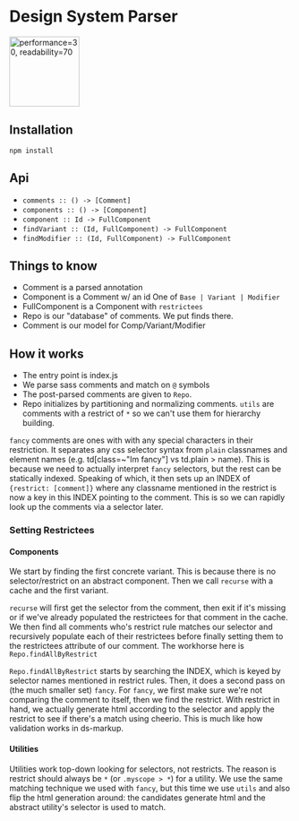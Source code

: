# Design System Parser

<img src="https://portioncontrol.herokuapp.com/pie.png?size=250x250&performance=30&readabilty=70" alt="performance=30, readability=70" width=125 height=125 />

## Installation

`npm install`

## Api

  * `comments :: () -> [Comment]`
  * `components :: () -> [Component]`
  * `component :: Id -> FullComponent`
  * `findVariant :: (Id, FullComponent) -> FullComponent`
  * `findModifier :: (Id, FullComponent) -> FullComponent`

## Things to know
  * Comment is a parsed annotation
  * Component is a Comment w/ an id
    One of `Base | Variant | Modifier`
  * FullComponent is a Component with `restrictees`
  * Repo is our "database" of comments. We put finds there.
  * Comment is our model for Comp/Variant/Modifier

## How it works

  * The entry point is index.js
  * We parse sass comments and match on `@` symbols
  * The post-parsed comments are given to `Repo`.
  * Repo initializes by partitioning and normalizing comments. `utils` are comments with a restrict of `*` so we can't use them for hierarchy building.

  `fancy` comments are ones with with any special characters in their restriction. It separates any css selector syntax from `plain` classnames and element names (e.g. td[class=~"Im fancy"] vs td.plain > name). This is because we need to actually interpret `fancy` selectors, but the rest can be statically indexed. Speaking of which, it then sets up an INDEX of `{restrict: [comment]}` where any classname mentioned in the restrict is now a key in this INDEX pointing to the comment. This is so we can rapidly look up the comments via a selector later.

### Setting Restrictees

#### Components
We start by finding the first concrete variant. This is because there is no selector/restrict on an abstract component. Then we call `recurse` with a cache and the first variant.

`recurse` will first get the selector from the comment, then exit if it's missing or if we've already populated the restrictees for that comment in the cache. We then find all comments who's restrict rule matches our selector and recursively populate each of their restrictees before finally setting them to the restrictees attribute of our comment. The workhorse here is `Repo.findAllByRestrict`

`Repo.findAllByRestrict` starts by searching the INDEX, which is keyed by selector names mentioned in restrict rules. Then, it does a second pass on (the much smaller set) `fancy`. For `fancy`, we first make sure we're not comparing the comment to itself, then we find the restrict. With restrict in hand, we actually generate html according to the selector and apply the restrict to see if there's a match using cheerio. This is much like how validation works in ds-markup.


#### Utilities
Utilities work top-down looking for selectors, not restricts. The reason is restrict should always be `*` (or `.myscope > *`) for a utility. We use the same matching technique we used with `fancy`, but this time we use `utils` and also flip the html generation around: the candidates generate html and the abstract utility's selector is used to match.


